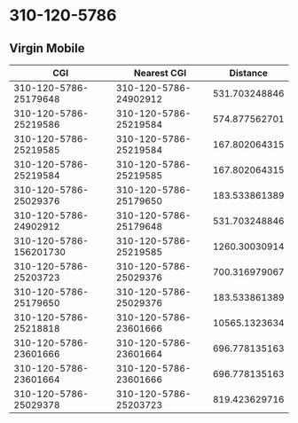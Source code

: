 # 310-120-5786
## Virgin Mobile


| CGI | Nearest CGI | Distance |
|-----|-------------|----------|
| 310-120-5786-25179648 | 310-120-5786-24902912 | 531.703248846 |
| 310-120-5786-25219586 | 310-120-5786-25219584 | 574.877562701 |
| 310-120-5786-25219585 | 310-120-5786-25219584 | 167.802064315 |
| 310-120-5786-25219584 | 310-120-5786-25219585 | 167.802064315 |
| 310-120-5786-25029376 | 310-120-5786-25179650 | 183.533861389 |
| 310-120-5786-24902912 | 310-120-5786-25179648 | 531.703248846 |
| 310-120-5786-156201730 | 310-120-5786-25219585 | 1260.30030914 |
| 310-120-5786-25203723 | 310-120-5786-25029376 | 700.316979067 |
| 310-120-5786-25179650 | 310-120-5786-25029376 | 183.533861389 |
| 310-120-5786-25218818 | 310-120-5786-23601666 | 10565.1323634 |
| 310-120-5786-23601666 | 310-120-5786-23601664 | 696.778135163 |
| 310-120-5786-23601664 | 310-120-5786-23601666 | 696.778135163 |
| 310-120-5786-25029378 | 310-120-5786-25203723 | 819.423629716 |
